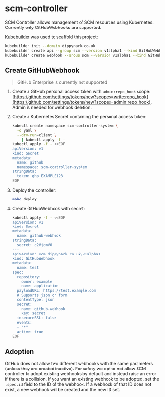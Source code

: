 # scm-controller

SCM Controller allows management of SCM resources using Kubernetes. Currently only GitHubWebhooks
are supported.

[Kubebuilder](https://github.com/kubernetes-sigs/kubebuilder) was used to scaffold this project:

```sh
kubebuilder init --domain dippynark.co.uk
kubebuilder create api --group scm --version v1alpha1 --kind GitHubWebhook
kubebuilder create webhook --group scm --version v1alpha1 --kind GitHubWebhook --defaulting --programmatic-validation
```

## Create GitHubWebhook

> GitHub Enterprise is currently not supported

1. Create a GitHub personal access token with `admin:repo_hook` scope:
[https://github.com/settings/tokens/new?scopes=write:repo_hook](https://github.com/settings/tokens/new?scopes=admin:repo_hook).
Admin is needed for webhook deletion.

1. Create a Kubernetes Secret containing the personal access token:

    ```sh
    kubectl create namespace scm-controller-system \
      -o yaml \
      --dry-run=client \
        | kubectl apply -f -
    kubectl apply -f - <<EOF
    apiVersion: v1
    kind: Secret
    metadata:
      name: github
      namespace: scm-controller-system
    stringData:
      token: ghp_EXAMPLE123
    EOF
    ```

1. Deploy the controller:

    ```sh
    make deploy
    ```

1. Create GitHubWebhook with secret:

    ```sh
    kubectl apply -f - <<EOF
    apiVersion: v1
    kind: Secret
    metadata:
      name: github-webhook
    stringData:
      secret: c2VjcmV0
    ---
    apiVersion: scm.dippynark.co.uk/v1alpha1
    kind: GitHubWebhook
    metadata:
      name: test
    spec:
      repository:
        owner: example
        name: application
      payloadURL: https://test.example.com
      # Supports json or form
      contentType: json
      secret:
        name: github-webhook
        key: secret
      insecureSSL: false
      events:
      - "*"
      active: true
    EOF
    ```

## Adoption

GitHub does not allow two different webhooks with the same parameters (unless they are created
inactive). For safety we opt to not allow SCM controller to adopt existing webhooks by default and
instead raise an error if there is a collision. If you want an existing webhook to be adopted, set
the `.spec.id` field to the ID of the webhook. If a webhook of that ID does not exist, a new webhook
will be created and the new ID set.
